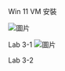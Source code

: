 Win 11 VM 安裝

![圖片](https://user-images.githubusercontent.com/16370565/159147930-1c307ebd-5194-4b3e-b228-d16a97895cfc.png)


Lab 3-1
![圖片](https://user-images.githubusercontent.com/16370565/162600975-125ee75e-29f6-44cd-a09e-f55a32598c55.png)


Lab 3-2
